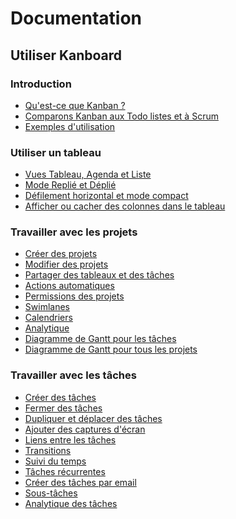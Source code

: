 Documentation
=============

Utiliser Kanboard
-----------------

### Introduction

- [Qu'est-ce que Kanban ?](what-is-kanban.markdown)
- [Comparons Kanban aux Todo listes et à Scrum](kanban-vs-todo-and-scrum.markdown)
- [Exemples d'utilisation](usage-examples.markdown)

### Utiliser un tableau

- [Vues Tableau, Agenda et Liste](project-views.markdown)
- [Mode Replié et Déplié](board-collapsed-expanded.markdown)
- [Défilement horizontal et mode compact](board-horizontal-scrolling-and-compact-view.markdown)
- [Afficher ou cacher des colonnes dans le tableau](board-show-hide-columns.markdown)

### Travailler avec les projets

- [Créer des projets](creating-projects.markdown)
- [Modifier des projets](editing-projects.markdown)
- [Partager des tableaux et des tâches](sharing-projects.markdown)
- [Actions automatiques](automatic-actions.markdown)
- [Permissions des projets](project-permissions.markdown)
- [Swimlanes](swimlanes.markdown)
- [Calendriers](calendar.markdown)
- [Analytique](analytics.markdown)
- [Diagramme de Gantt pour les tâches](gantt-chart-tasks.markdown)
- [Diagramme de Gantt pour tous les projets](gantt-chart-projects.markdown)

### Travailler avec les tâches

- [Créer des tâches](creating-tasks.markdown)
- [Fermer des tâches](closing-tasks.markdown)
- [Dupliquer et déplacer des tâches](duplicate-move-tasks.markdown)
- [Ajouter des captures d'écran](screenshots.markdown)
- [Liens entre les tâches](task-links.markdown)
- [Transitions](transitions.markdown)
- [Suivi du temps](time-tracking.markdown)
- [Tâches récurrentes](recurring-tasks.markdown)
- [Créer des tâches par email](create-tasks-by-email.markdown)
- [Sous-tâches](subtasks.markdown)
- [Analytique des tâches](analytics-tasks.markdown)
